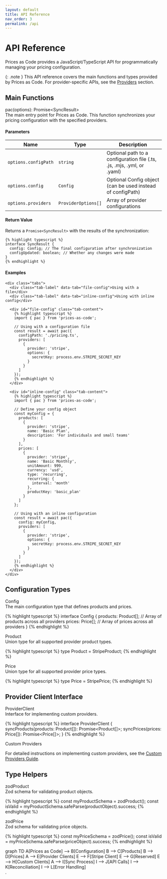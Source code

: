 ```yaml
---
layout: default
title: API Reference
nav_order: 3
permalink: /api
---
```


# API Reference

Prices as Code provides a JavaScript/TypeScript API for programmatically managing your pricing configuration.

{: .note }
This API reference covers the main functions and types provided by Prices as Code. For provider-specific APIs, see the [Providers](/providers) section.

## Main Functions

<div class="api-method">
  <div class="method-title">pac(options): Promise&lt;SyncResult&gt;</div>
  <div class="method-description">
    The main entry point for Prices as Code. This function synchronizes your pricing configuration with the specified providers.
  </div>
  
  <div class="parameters">
    <h4>Parameters</h4>
    <table>
      <thead>
        <tr>
          <th>Name</th>
          <th>Type</th>
          <th>Description</th>
        </tr>
      </thead>
      <tbody>
        <tr>
          <td><code>options.configPath</code></td>
          <td><code>string</code></td>
          <td>Optional path to a configuration file (.ts, .js, .mjs, .yml, or .yaml)</td>
        </tr>
        <tr>
          <td><code>options.config</code></td>
          <td><code>Config</code></td>
          <td>Optional Config object (can be used instead of configPath)</td>
        </tr>
        <tr>
          <td><code>options.providers</code></td>
          <td><code>ProviderOptions[]</code></td>
          <td>Array of provider configurations</td>
        </tr>
      </tbody>
    </table>
  </div>
  
  <div class="return-value">
    <h4>Return Value</h4>
    <p>Returns a <code>Promise&lt;SyncResult&gt;</code> with the results of the synchronization:</p>
    
    {% highlight typescript %}
    interface SyncResult {
      config: Config; // The final configuration after synchronization
      configUpdated: boolean; // Whether any changes were made
    }
    {% endhighlight %}
  </div>
  
  <div class="examples">
    <h4>Examples</h4>
    
    <div class="tabs">
      <div class="tab-label" data-tab="file-config">Using with a file</div>
      <div class="tab-label" data-tab="inline-config">Using with inline config</div>
      
      <div id="file-config" class="tab-content">
        {% highlight typescript %}
        import { pac } from 'prices-as-code';

        // Using with a configuration file
        const result = await pac({
          configPath: './pricing.ts',
          providers: [
            {
              provider: 'stripe',
              options: {
                secretKey: process.env.STRIPE_SECRET_KEY
              }
            }
          ]
        });
        {% endhighlight %}
      </div>
      
      <div id="inline-config" class="tab-content">
        {% highlight typescript %}
        import { pac } from 'prices-as-code';

        // Define your config object
        const myConfig = {
          products: [
            {
              provider: 'stripe',
              name: 'Basic Plan',
              description: 'For individuals and small teams'
            }
          ],
          prices: [
            {
              provider: 'stripe',
              name: 'Basic Monthly',
              unitAmount: 999,
              currency: 'usd',
              type: 'recurring',
              recurring: {
                interval: 'month'
              },
              productKey: 'basic_plan'
            }
          ]
        };

        // Using with an inline configuration
        const result = await pac({
          config: myConfig,
          providers: [
            {
              provider: 'stripe',
              options: {
                secretKey: process.env.STRIPE_SECRET_KEY
              }
            }
          ]
        });
        {% endhighlight %}
      </div>
    </div>
  </div>
</div>

## Configuration Types

<div class="api-method">
  <div class="method-title">Config</div>
  <div class="method-description">
    The main configuration type that defines products and prices.
  </div>
  
  {% highlight typescript %}
  interface Config {
    products: Product[]; // Array of products across all providers
    prices: Price[]; // Array of prices across all providers
  }
  {% endhighlight %}
</div>

<div class="api-method">
  <div class="method-title">Product</div>
  <div class="method-description">
    Union type for all supported provider product types.
  </div>
  
  {% highlight typescript %}
  type Product = StripeProduct;
  {% endhighlight %}
</div>

<div class="api-method">
  <div class="method-title">Price</div>
  <div class="method-description">
    Union type for all supported provider price types.
  </div>
  
  {% highlight typescript %}
  type Price = StripePrice;
  {% endhighlight %}
</div>

## Provider Client Interface

<div class="api-method">
  <div class="method-title">ProviderClient</div>
  <div class="method-description">
    Interface for implementing custom providers.
  </div>
  
  {% highlight typescript %}
  interface ProviderClient {
    syncProducts(products: Product[]): Promise<Product[]>;
    syncPrices(prices: Price[]): Promise<Price[]>;
  }
  {% endhighlight %}
  
  <div class="callout info">
    <div class="callout-title">Custom Providers</div>
    <p>For detailed instructions on implementing custom providers, see the <a href="../guides/custom-providers.html">Custom Providers Guide</a>.</p>
  </div>
</div>

## Type Helpers

<div class="api-method">
  <div class="method-title">zodProduct</div>
  <div class="method-description">
    Zod schema for validating product objects.
  </div>
  
  {% highlight typescript %}
  const myProductSchema = zodProduct();
  const isValid = myProductSchema.safeParse(productObject).success;
  {% endhighlight %}
</div>

<div class="api-method">
  <div class="method-title">zodPrice</div>
  <div class="method-description">
    Zod schema for validating price objects.
  </div>
  
  {% highlight typescript %}
  const myPriceSchema = zodPrice();
  const isValid = myPriceSchema.safeParse(priceObject).success;
  {% endhighlight %}
</div>

<div class="mermaid">
  graph TD
    A[Prices as Code] --> B[Configuration]
    B --> C[Products]
    B --> D[Prices]
    A --> E[Provider Clients]
    E --> F[Stripe Client]
    E --> G[Reserved]
    E --> H[Custom Clients]
    A --> I[Sync Process]
    I --> J[API Calls]
    I --> K[Reconciliation]
    I --> L[Error Handling]
</div>

<script>
document.addEventListener('DOMContentLoaded', function() {
  if (typeof mermaid !== 'undefined') {
    mermaid.initialize({ startOnLoad: true });
  }
});
</script>.